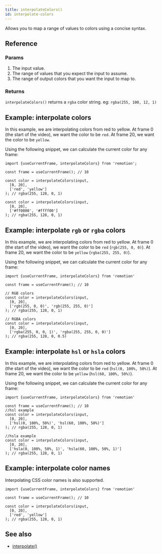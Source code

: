 ```yaml
---
title: interpolateColors()
id: interpolate-colors
---
```


Allows you to map a range of values to colors using a concise syntax.

## Reference

### Params

1. The input value.
2. The range of values that you expect the input to assume.
3. The range of output colors that you want the input to map to.

### Returns

`interpolateColors()` returns a `rgba` color string. eg: `rgba(255, 100, 12, 1)`

## Example: interpolate colors

In this example, we are interpolating colors from red to yellow. At frame 0 (the start of the video), we want the color to be `red`. At frame 20, we want the color to be `yellow`.

Using the following snippet, we can calculate the current color for any frame:

```tsx
import {useCurrentFrame, interpolateColors} from 'remotion';

const frame = useCurrentFrame(); // 10

const color = interpolateColors(input,
  [0, 20],
  ['red', 'yellow']
); // rgba(255, 128, 0, 1)

const color = interpolateColors(input,
  [0, 20],
  ['#ff0000', '#ffff00']
); // rgba(255, 128, 0, 1)
```

## Example: interpolate `rgb` or `rgba` colors

In this example, we are interpolating colors from red to yellow. At frame 0 (the start of the video), we want the color to be `red` (`rgb(255, 0, 0)`). At frame 20, we want the color to be `yellow` (`rgba(255, 255, 0)`).

Using the following snippet, we can calculate the current color for any frame:

```tsx
import {useCurrentFrame, interpolateColors} from 'remotion'

const frame = useCurrentFrame(); // 10

// RGB colors
const color = interpolateColors(input,
  [0, 20],
  ['rgb(255, 0, 0)', 'rgb(255, 255, 0)']
); // rgba(255, 128, 0, 1)

// RGBA colors
const color = interpolateColors(input,
  [0, 20],
  ['rgba(255, 0, 0, 1)', 'rgba(255, 255, 0, 0)']
); // rgba(255, 128, 0, 0.5)
```

## Example: interpolate `hsl` or `hsla` colors

In this example, we are interpolating colors from red to yellow. At frame 0 (the start of the video), we want the color to be `red` (`hsl(0, 100%, 50%)`). At frame 20, we want the color to be `yellow` (`hsl(60, 100%, 50%)`).

Using the following snippet, we can calculate the current color for any frame:

```tsx
import {useCurrentFrame, interpolateColors} from 'remotion'

const frame = useCurrentFrame(); // 10
//hsl example
const color = interpolateColors(input,
  [0, 20],
  ['hsl(0, 100%, 50%)', 'hsl(60, 100%, 50%)']
); // rgba(255, 128, 0, 1)

//hsla example
const color = interpolateColors(input,
  [0, 20],
  ['hsla(0, 100%, 50%, 1)', 'hsla(60, 100%, 50%, 1)']
); // rgba(255, 128, 0, 1)
```

## Example: interpolate color names

Interpolating CSS color names is also supported.

```tsx
import {useCurrentFrame, interpolateColors} from 'remotion'

const frame = useCurrentFrame(); // 10

const color = interpolateColors(input,
  [0, 20],
  ['red', 'yellow']
); // rgba(255, 128, 0, 1)
```

## See also

- [interpolate()](/docs/interpolate)
